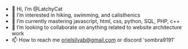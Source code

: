 - 👋 Hi, I’m @LatchyCat
- 👀 I’m interested in hiking, swimming, and calisthenics 
- 🌱 I’m currently mastering javascript, html, css, python, SQL, PHP, c++
- 💞️ I’m looking to collaborate on anything related to website architecture work
- 📫 How to reach me orielsilvab@gmail.com or discord 'sombra9191' 

<!---
LatchyCat/LatchyCat is a ✨ special ✨ repository because its `README.md` (this file) appears on your GitHub profile.
You can click the Preview link to take a look at your changes.
--->
